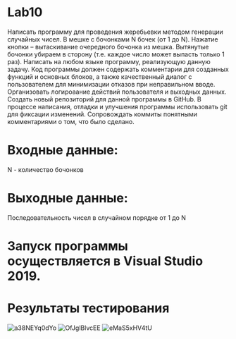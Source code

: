 # Lab10
Написать программу для проведения жеребьевки методом генерации случайных чисел.
В мешке с бочонками N бочек (от 1 до N). 
Нажатие кнопки – вытаскивание очередного бочонка из мешка. Вытянутые бочонки убираем в сторону (т.е. каждое число может выпасть только 1 раз).
Написать на любом языке программу, реализующую данную задачу. 
Код программы должен содержать комментарии для созданных функций и основных блоков, а также качественный диалог с пользователем для минимизации отказов при неправильном вводе. Организовать логироаание действий пользователя и выходных данных. 
Создать новый репозиторий для данной программы в GitHub. В процессе написания, отладки и улучшения программы использовать git для фиксации изменений. Сопровождать коммиты понятными комментариями о том, что было сделано.
# Входные данные:
N - количество бочонков

# Выходные данные:
Последовательность чисел в случайном порядке от 1 до N

# Запуск программы осуществляется в Visual Studio 2019.
# Результаты тестирования
![a38NEYq0dYo](https://user-images.githubusercontent.com/90498579/147359274-1ad2af35-e5fb-4993-a68f-fd2cfa39e184.jpg)
![OfJglBlvcEE](https://user-images.githubusercontent.com/90498579/147359287-f623cf25-2c4b-442e-b391-94d9b72f20c9.jpg)
![eMaS5xHV4tU](https://user-images.githubusercontent.com/90498579/147359301-185b53e7-061a-4520-8614-a4d10deb24c0.jpg)


